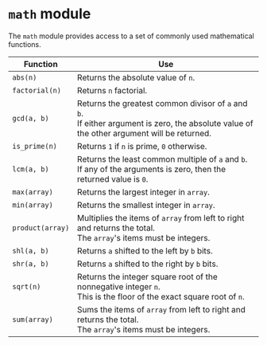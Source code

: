 # `math` module

The `math` module provides access to a set of commonly used mathematical functions.

<center>

Function              | Use
---                   | ---
`abs(n)`              | Returns the absolute value of `n`.
`factorial(n)`        | Returns `n` factorial.
`gcd(a, b)`           | Returns the greatest common divisor of `a` and `b`.<br>If either argument is zero, the absolute value of the other argument will be returned.
`is_prime(n)`         | Returns `1` if `n` is prime, `0` otherwise.
`lcm(a, b)`           | Returns the least common multiple of `a` and `b`.<br>If any of the arguments is zero, then the returned value is `0`.
`max(array)`          | Returns the largest integer in `array`.
`min(array)`          | Returns the smallest integer in `array`.
`product(array)`      | Multiplies the items of `array` from left to right and returns the total.<br>The `array`'s items must be integers.
`shl(a, b)`           | Returns `a` shifted to the left by `b` bits.
`shr(a, b)`           | Returns `a` shifted to the right by `b` bits.
`sqrt(n)`             | Returns the integer square root of the nonnegative integer `n`.<br>This is the floor of the exact square root of `n`.
`sum(array)`          | Sums the items of `array` from left to right and returns the total.<br>The `array`'s items must be integers.

</center>

